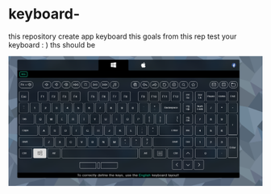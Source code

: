 # keyboard-
this repository   create app  keyboard  this goals from this rep test your keyboard  : )
ths should be 

<img src="KEYWORD.PNG"/>
